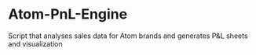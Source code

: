 # Atom-PnL-Engine
Script that analyses sales data for Atom brands and generates P&amp;L sheets and visualization
